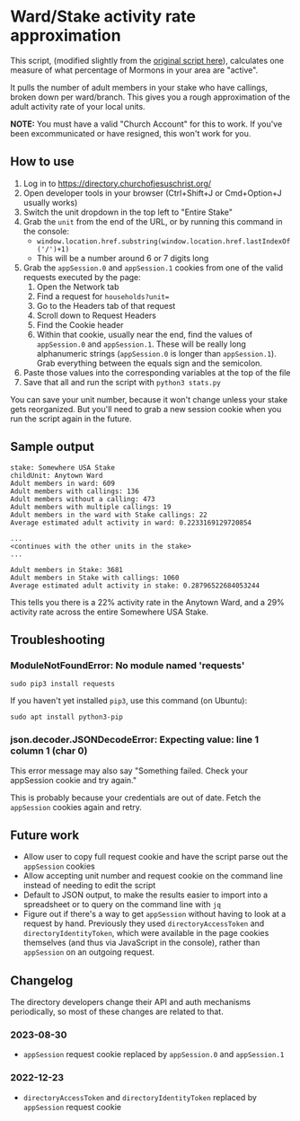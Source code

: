 # Ward/Stake activity rate approximation

This script, (modified slightly from the [original script here](https://reasoningmywaythroughmyfaith.blogspot.com/2020/04/find-out-how-many-members-of-your-steak.html)), calculates one measure of what percentage of Mormons in your area are "active".

It pulls the number of adult members in your stake who have callings, broken down per ward/branch. This gives you a rough approximation of the adult activity rate of your local units.

**NOTE:** You must have a valid "Church Account" for this to work. If you've been excommunicated or have resigned, this won't work for you.

## How to use

1. Log in to https://directory.churchofjesuschrist.org/
1. Open developer tools in your browser (Ctrl+Shift+J or Cmd+Option+J usually works)
1. Switch the unit dropdown in the top left to "Entire Stake"
1. Grab the `unit` from the end of the URL, or by running this command in the console:
    * `window.location.href.substring(window.location.href.lastIndexOf('/')+1)`
    * This will be a number around 6 or 7 digits long
1. Grab the `appSession.0` and `appSession.1` cookies from one of the valid requests executed by the page:
   1. Open the Network tab
   1. Find a request for `households?unit=`
   1. Go to the Headers tab of that request
   1. Scroll down to Request Headers
   1. Find the Cookie header
   1. Within that cookie, usually near the end, find the values of `appSession.0` and `appSession.1`. These will be really long alphanumeric strings (`appSession.0` is longer than `appSession.1`). Grab everything between the equals sign and the semicolon.
1. Paste those values into the corresponding variables at the top of the file
1. Save that all and run the script with `python3 stats.py`

You can save your unit number, because it won't change unless your stake gets reorganized. But you'll need to grab a new session cookie when you run the script again in the future.

## Sample output

```
stake: Somewhere USA Stake
childUnit: Anytown Ward
Adult members in ward: 609
Adult members with callings: 136
Adult members without a calling: 473
Adult members with multiple callings: 19
Adult members in the ward with Stake callings: 22
Average estimated adult activity in ward: 0.2233169129720854

...
<continues with the other units in the stake>
...

Adult members in Stake: 3681
Adult members in Stake with callings: 1060
Average estimated adult activity in stake: 0.28796522684053244
```

This tells you there is a 22% activity rate in the Anytown Ward, and a 29% activity rate across the entire Somewhere USA Stake.

## Troubleshooting

### ModuleNotFoundError: No module named 'requests'

`sudo pip3 install requests`

If you haven't yet installed `pip3`, use this command (on Ubuntu):

`sudo apt install python3-pip`

### json.decoder.JSONDecodeError: Expecting value: line 1 column 1 (char 0)

This error message may also say "Something failed. Check your appSession cookie and try again."

This is probably because your credentials are out of date. Fetch the `appSession` cookies again and retry.

## Future work

* Allow user to copy full request cookie and have the script parse out the `appSession` cookies
* Allow accepting unit number and request cookie on the command line instead of needing to edit the script
* Default to JSON output, to make the results easier to import into a spreadsheet or to query on the command line with `jq`
* Figure out if there's a way to get `appSession` without having to look at a request by hand. Previously they used `directoryAccessToken` and `directoryIdentityToken`, which were available in the page cookies themselves (and thus via JavaScript in the console), rather than `appSession` on an outgoing request.

## Changelog
The directory developers change their API and auth mechanisms periodically, so most of these changes are related to that.

### 2023-08-30
* `appSession` request cookie replaced by `appSession.0` and `appSession.1`

### 2022-12-23
* `directoryAccessToken` and `directoryIdentityToken` replaced by `appSession` request cookie

